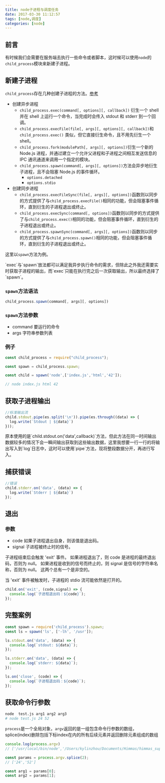 ```yaml
---
title: node子进程与调度任务
date: 2017-03-30 11:12:57
tags: [node,调度]
categories: [node]
---
```

## 前言

有时候我们会需要在服务端去执行一些命令或者脚本，这时候可以使用`node`的`child_process`模块来新建子进程。

## 新建子进程

`child_process`存在几种创建子进程的方法。[参考](http://nodejs.cn/api/child_process.html#child_process_child_process_spawn_command_args_options)

- 创建异步进程
  - `child_process.exec(command[, options][, callback])` 衍生一个 shell 并在 shell 上运行一个命令，当完成时会传入 stdout 和 stderr 到一个回调。
  - `child_process.execFile(file[, args][, options][, callback])`和 `child_process.exec()` 类似，但它直接衍生命令，且不用先衍生一个 shell。
  - `child_process.fork(modulePath[, args][, options])`衍生一个新的 Node.js 进程，并通过建立一个允许父进程和子进程之间相互发送信息的 IPC 通讯通道来调用一个指定的模块。
  - `child_process.spawn(command[, args][, options])`方法会异步地衍生子进程，且不会阻塞 Node.js 的事件循环。
  	- `options.detached`
  	- `options.stdio`
- 创建同步进程
  - `child_process.execFileSync(file[, args][, options])`函数则以同步的方式提供了与`child_process.execFile()`相同的功能，但会阻塞事件循环，直到衍生的子进程退出或终止。
  - `child_process.execSync(command[, options])`函数则以同步的方式提供了与`child_process.exec()`相同的功能，但会阻塞事件循环，直到衍生的子进程退出或终止。
  - `child_process.spawnSync(command[, args][, options])`函数则以同步的方式提供了与`child_process.spawn()`相同的功能，但会阻塞事件循环，直到衍生的子进程退出或终止。

这里以`spawn`方法为例。

<p class="tip">`exec`与`spawn`放法都可以满足我异步执行命令的需求，但除此之外我还需要实时获取子进程的输出，而`exec`只能在执行完之后一次获取输出，所以最终选择了`spawn`。</p>

<!-- more -->

### `spawn`方法语法

```js
child_process.spawn(command[, args][, options])
```
### `spawn`方法参数

- command <String> 要运行的命令
- args <Array> 字符串参数列表

### 例子

```js
const child_process = require("child_process");

const spawn = child_process.spawn;

const child = spawn('node',['index.js','html','42']);

// node index.js html 42
```

## 获取子进程输出

```js
//标准输出流
child.stdout.pipe(es.split('\n')).pipe(es.through((data) => {
  log.write(`Stdout | ${data}`)
}));
```
<p class="tip">原本使用的是`child.stdout.on('data',callback)`方法，但此方法在同一时间输出数据较多的情况下会一瞬间输出获取到这些输出数据，这里我想要一行一行的将输出写入到`log`日志中，这时可以使用`pipe`方法，现将整段数据分开，再进行写入。</p>

## 捕获错误

```js
//错误
child.stderr.on('data', (data) => {
  log.write(`Stderr | ${data}`)
});
```

## 退出

### 参数
- code <Number> 如果子进程退出自身，则该值是退出码。
- signal <String> 子进程被终止时的信号。

子进程结束后会触发 'exit' 事件。 如果进程退出了，则 code 是进程的最终退出码，否则为 null。 如果进程是收到的信号而终止的，则 signal 是信号的字符串名称，否则为 null。 这两个总有一个是非空的。

<p class="tip">当 'exit' 事件被触发时，子进程的 stdio 流可能依然是打开的。</p>

```js
child.on('exit', (code,signal) => {
  console.log(`子进程退出码：${code}`);
});
```

## 完整案例

```js
const spawn = require('child_process').spawn;
const ls = spawn('ls', ['-lh', '/usr']);

ls.stdout.on('data', (data) => {
  console.log(`stdout: ${data}`);
});

ls.stderr.on('data', (data) => {
  console.log(`stderr: ${data}`);
});

ls.on('close', (code) => {
  console.log(`子进程退出码：${code}`);
});
```

## 获取命令行参数

```bash
node  test.js arg1 arg2 arg3
# node test.js 24 52
```
`process`是一个全局对象，`argv`返回的是一组包含命令行参数的数组，splice(index)删除包括下标index在内的所有后续元素并返回删除元素组成的数组

```js
console.log(process.argv)
// ['/usr/local/bin/node','/Users/kylinzhou/Documents/Himmas/himmas_super_admin/spiders/test.js','24','52' ]

const params = process.argv.splice(2);
// ['24','52']

const arg1 = params[0];
const arg2 = params[1];
```
